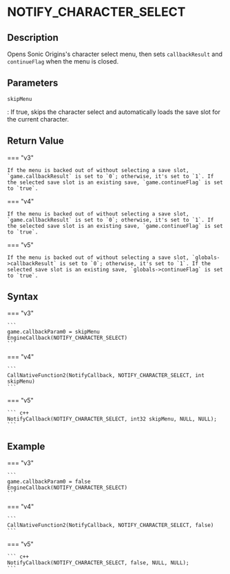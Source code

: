 # NOTIFY_CHARACTER_SELECT

## Description
Opens Sonic Origins's character select menu, then sets `callbackResult` and `continueFlag` when the menu is closed.

## Parameters
`skipMenu`

:   If true, skips the character select and automatically loads the save slot for the current character.

## Return Value
=== "v3"

    If the menu is backed out of without selecting a save slot, `game.callbackResult` is set to `0`; otherwise, it's set to `1`. If the selected save slot is an existing save, `game.continueFlag` is set to `true`.

=== "v4"

    If the menu is backed out of without selecting a save slot, `game.callbackResult` is set to `0`; otherwise, it's set to `1`. If the selected save slot is an existing save, `game.continueFlag` is set to `true`.

=== "v5"

    If the menu is backed out of without selecting a save slot, `globals->callbackResult` is set to `0`; otherwise, it's set to `1`. If the selected save slot is an existing save, `globals->continueFlag` is set to `true`.

## Syntax
=== "v3"

    ```
    game.callbackParam0 = skipMenu
    EngineCallback(NOTIFY_CHARACTER_SELECT)
    ```

=== "v4"

    ```
    CallNativeFunction2(NotifyCallback, NOTIFY_CHARACTER_SELECT, int skipMenu)
    ```

=== "v5"

    ``` c++
    NotifyCallback(NOTIFY_CHARACTER_SELECT, int32 skipMenu, NULL, NULL);
    ```

## Example
=== "v3"

    ```
    game.callbackParam0 = false
    EngineCallback(NOTIFY_CHARACTER_SELECT)
    ```

=== "v4"

    ```
    CallNativeFunction2(NotifyCallback, NOTIFY_CHARACTER_SELECT, false)
    ```

=== "v5"

    ``` c++
    NotifyCallback(NOTIFY_CHARACTER_SELECT, false, NULL, NULL);
    ```
